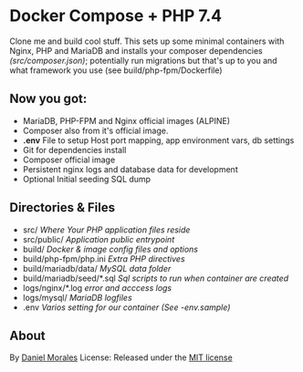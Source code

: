 
# Docker Compose + PHP 7.4

Clone me and build cool stuff. This sets up some minimal containers with Nginx, PHP and MariaDB and installs your composer dependencies *(src/composer.json)*; potentially  run migrations but that's up to you and what framework you use (see build/php-fpm/Dockerfile)

## Now you got:

- MariaDB, PHP-FPM and Nginx official images (ALPINE)
- Composer also from it's official image.
-  **.env** File to setup Host port mapping, app environment vars, db settings
- Git for dependencies install
- Composer official image
- Persistent nginx logs and database data for development
- Optional Initial seeding SQL dump

## Directories & Files

- src/ *Where Your PHP application files reside*
- src/public/ *Application public entrypoint*
- build/ *Docker & image config files and options*
- build/php-fpm/php.ini *Extra PHP directives*
- build/mariadb/data/ *MySQL data folder*
- build/mariadb/seed/*.sql *Sql scripts to run when container are created*
- logs/nginx/*.log *error and acccess logs*
- logs/mysql/ *MariaDB logfiles*
- .env *Varios setting for our container (See -env.sample)*

## About
By [Daniel Morales](https://daniel.uy)
License: Released under the  [MIT license](https://github.com/danielm/uploader/blob/master/LICENSE.txt)
